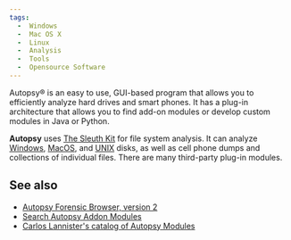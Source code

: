 ```yaml
---
tags:
  -  Windows
  -  Mac OS X
  -  Linux
  -  Analysis
  -  Tools
  -  Opensource Software 
---
```

Autopsy® is an easy to use, GUI-based program that allows you to
efficiently analyze hard drives and smart phones. It has a plug-in
architecture that allows you to find add-on modules or develop custom
modules in Java or Python.

**Autopsy** uses [The Sleuth Kit](the_sleuth_kit.md) for file
system analysis. It can analyze [Windows](windows.md),
[MacOS](macos.md), and [UNIX](unix.md) disks, as well as
cell phone dumps and collections of individual files. There are many
third-party plug-in modules.

## See also

- [Autopsy Forensic Browser, version
  2](autopsy_forensic_browser,_version_2.md)
- [Search Autopsy Addon
  Modules](https://sleuthkit.github.io/autopsy_addon_modules/)
- [Carlos Lannister's catalog of Autopsy
  Modules](http://github.com/CarlosLannister/awesome-autopsy-plugins)